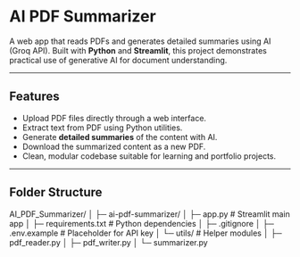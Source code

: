 # AI PDF Summarizer

A web app that reads PDFs and generates detailed summaries using AI (Groq API). Built with **Python** and **Streamlit**, this project demonstrates practical use of generative AI for document understanding.

---

## **Features**

- Upload PDF files directly through a web interface.
- Extract text from PDF using Python utilities.
- Generate **detailed summaries** of the content with AI.
- Download the summarized content as a new PDF.
- Clean, modular codebase suitable for learning and portfolio projects.

---

## **Folder Structure**

AI_PDF_Summarizer/
│
├─ ai-pdf-summarizer/
│ ├─ app.py # Streamlit main app
│ ├─ requirements.txt # Python dependencies
│ ├─ .gitignore
│ ├─ .env.example # Placeholder for API key
│ └─ utils/ # Helper modules
│ ├─ pdf_reader.py
│ ├─ pdf_writer.py
│ └─ summarizer.py
